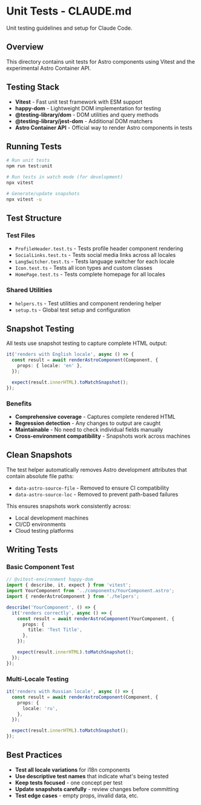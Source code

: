 # Unit Tests - CLAUDE.md

Unit testing guidelines and setup for Claude Code.

## Overview

This directory contains unit tests for Astro components using Vitest and the experimental Astro Container API.

## Testing Stack

- **Vitest** - Fast unit test framework with ESM support
- **happy-dom** - Lightweight DOM implementation for testing
- **@testing-library/dom** - DOM utilities and query methods
- **@testing-library/jest-dom** - Additional DOM matchers
- **Astro Container API** - Official way to render Astro components in tests

## Running Tests

```bash
# Run unit tests
npm run test:unit

# Run tests in watch mode (for development)
npx vitest

# Generate/update snapshots
npx vitest -u
```

## Test Structure

### Test Files

- `ProfileHeader.test.ts` - Tests profile header component rendering
- `SocialLinks.test.ts` - Tests social media links across all locales
- `LangSwitcher.test.ts` - Tests language switcher for each locale
- `Icon.test.ts` - Tests all icon types and custom classes
- `HomePage.test.ts` - Tests complete homepage for all locales

### Shared Utilities

- `helpers.ts` - Test utilities and component rendering helper
- `setup.ts` - Global test setup and configuration

## Snapshot Testing

All tests use snapshot testing to capture complete HTML output:

```typescript
it('renders with English locale', async () => {
  const result = await renderAstroComponent(Component, {
    props: { locale: 'en' },
  });

  expect(result.innerHTML).toMatchSnapshot();
});
```

### Benefits

- **Comprehensive coverage** - Captures complete rendered HTML
- **Regression detection** - Any changes to output are caught
- **Maintainable** - No need to check individual fields manually
- **Cross-environment compatibility** - Snapshots work across machines

## Clean Snapshots

The test helper automatically removes Astro development attributes that contain absolute file paths:

- `data-astro-source-file` - Removed to ensure CI compatibility
- `data-astro-source-loc` - Removed to prevent path-based failures

This ensures snapshots work consistently across:

- Local development machines
- CI/CD environments
- Cloud testing platforms

## Writing Tests

### Basic Component Test

```typescript
// @vitest-environment happy-dom
import { describe, it, expect } from 'vitest';
import YourComponent from '../components/YourComponent.astro';
import { renderAstroComponent } from './helpers';

describe('YourComponent', () => {
  it('renders correctly', async () => {
    const result = await renderAstroComponent(YourComponent, {
      props: {
        title: 'Test Title',
      },
    });

    expect(result.innerHTML).toMatchSnapshot();
  });
});
```

### Multi-Locale Testing

```typescript
it('renders with Russian locale', async () => {
  const result = await renderAstroComponent(Component, {
    props: {
      locale: 'ru',
    },
  });

  expect(result.innerHTML).toMatchSnapshot();
});
```

## Best Practices

- **Test all locale variations** for i18n components
- **Use descriptive test names** that indicate what's being tested
- **Keep tests focused** - one concept per test
- **Update snapshots carefully** - review changes before committing
- **Test edge cases** - empty props, invalid data, etc.
